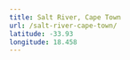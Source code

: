 ```yaml
---
title: Salt River, Cape Town
url: /salt-river-cape-town/
latitude: -33.93
longitude: 18.458
---
```

